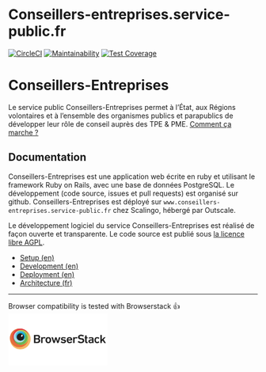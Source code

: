 # Conseillers-entreprises.service-public.fr

[![CircleCI](https://dl.circleci.com/status-badge/img/gh/betagouv/conseillers-entreprises/tree/main.svg?style=svg)](https://dl.circleci.com/status-badge/redirect/gh/betagouv/conseillers-entreprises/tree/main) [![Maintainability](https://api.codeclimate.com/v1/badges/12cdf35ab56d27c64046/maintainability)](https://codeclimate.com/github/betagouv/place-des-entreprises/maintainability) [![Test Coverage](https://api.codeclimate.com/v1/badges/12cdf35ab56d27c64046/test_coverage)](https://codeclimate.com/github/betagouv/place-des-entreprises/test_coverage)

# Conseillers-Entreprises

Le service public Conseillers-Entreprises permet à l’État, aux Régions volontaires et à l’ensemble des organismes publics et parapublics de développer leur rôle de conseil auprès des TPE & PME. [Comment ça marche ?](https://conseillers-entreprises.service-public.fr/comment_ca_marche)

## Documentation

Conseillers-Entreprises est une application web écrite en ruby et utilisant le framework Ruby on Rails, avec une base de données PostgreSQL. Le développement (code source, issues et pull requests) est organisé sur github. Conseillers-Entreprises est déployé sur `www.conseillers-entreprises.service-public.fr` chez Scalingo, hébergé par Outscale.

Le développement logiciel du service Conseillers-Entreprises est réalisé de façon ouverte et transparente. Le code source est publié sous [la licence libre AGPL](LICENSE.AGPL.txt).

* [Setup (en)](doc/01-setup.md)
* [Development (en)](doc/02-development.md)
* [Deployment (en)](doc/03-deployment.md)
* [Architecture (fr)](doc/04-architecture.md)

---

<!--Le projet est opensource, ce qui nous donne accès gratuitement à Browserstack, en échange de ce paragraphe qui doit rester visible sur le README.-->
Browser compatibility is tested with Browserstack :+1:<br/>
[<img src="doc/browserstack-logo-600x315.png" width="200">](https://www.browserstack.com/)
